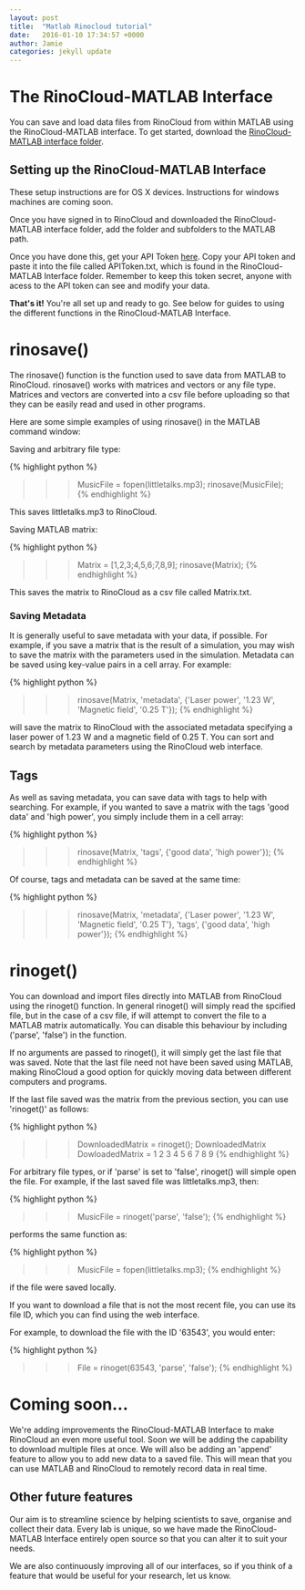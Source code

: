 ```yaml
---
layout: post
title:  "Matlab Rinocloud tutorial"
date:   2016-01-10 17:34:57 +0000
author: Jamie
categories: jekyll update
---
```



# The RinoCloud-MATLAB Interface
You can save and load data files from RinoCloud from within MATLAB using the RinoCloud-MATLAB interface. To get started, download the [RinoCloud-MATLAB interface folder](https://rinocloud.com/dl/matlab/).

## Setting up the RinoCloud-MATLAB Interface
These setup instructions are for OS X devices. Instructions for windows machines are coming soon.

Once you have signed in to RinoCloud and downloaded the RinoCloud-MATLAB interface folder, add the folder and subfolders to the MATLAB path.

Once you have done this, get your API Token [here](https://rinocloud.com/integrations). Copy your API token and paste it into the file called APIToken.txt, which is found in the RinoCloud-MATLAB Interface folder. Remember to keep this token secret, anyone with acess to the API token can see and modify your data.

**That's it!** You're all set up and ready to go. See below for guides to using the different functions in the RinoCloud-MATLAB Interface.

# rinosave()
The rinosave() function is the function used to save data from MATLAB to RinoCloud. rinosave() works with matrices and vectors or any file type. Matrices and vectors are converted into a csv file before uploading so that they can be easily read and used in other programs.

Here are some simple examples of using rinosave() in the MATLAB command window:

Saving and arbitrary file type:

{% highlight python %}
>>> MusicFile = fopen(littletalks.mp3);
>>> rinosave(MusicFile);
{% endhighlight %}

This saves littletalks.mp3 to RinoCloud.

Saving MATLAB matrix:

{% highlight python %}
>>> Matrix = [1,2,3;4,5,6;7,8,9];
>>> rinosave(Matrix);
{% endhighlight %}

This saves the matrix to RinoCloud as a csv file called Matrix.txt.

### Saving Metadata

It is generally useful to save metadata with your data, if possible. For example, if you save a matrix that is the result of a simulation, you may wish to save the matrix with the parameters used in the simulation. Metadata can be saved using key-value pairs in a cell array. For example:

{% highlight python %}
>>> rinosave(Matrix, 'metadata',
             {'Laser power', '1.23 W', 'Magnetic field', '0.25 T'});
{% endhighlight %}

will save the matrix to RinoCloud with the associated metadata specifying a laser power of 1.23 W and a magnetic field of 0.25 T. You can sort and search by metadata parameters using the RinoCloud web interface.

## Tags
As well as saving metadata, you can save data with tags to help with searching. For example, if you wanted to save a matrix with the tags 'good data' and 'high power', you simply include them in a cell array:

{% highlight python %}
>>> rinosave(Matrix, 'tags', {'good data', 'high power'});
{% endhighlight %}

Of course, tags and metadata can be saved at the same time:

{% highlight python %}
>>> rinosave(Matrix, 'metadata', {'Laser power', '1.23 W', 'Magnetic field', '0.25 T'},
             'tags', {'good data', 'high power'});
{% endhighlight %}

# rinoget()

You can download and import files directly into MATLAB from RinoCloud using the rinoget() function. In general rinoget() will simply read the spcified file, but in the case of a csv file, if will attempt to convert the file to a MATLAB matrix automatically. You can disable this behaviour by including ('parse', 'false') in the function.  

If no arguments are passed to rinoget(), it will simply get the last file that was saved. Note that the last file need not have been saved using MATLAB, making RinoCloud a good option for quickly moving data between different computers and programs.

If the last file saved was the matrix from the previous section, you can use 'rinoget()' as follows:

{% highlight python %}
>>> DownloadedMatrix = rinoget();
>>> DownloadedMatrix
DowloadedMatrix =
    1   2   3
    4   5   6
    7   8   9
{% endhighlight %}

For arbitrary file types, or if 'parse' is set to 'false', rinoget() will simple open the file. For example, if the last saved file was littletalks.mp3, then:

{% highlight python %}
>>> MusicFile = rinoget('parse', 'false');
{% endhighlight %}

performs the same function as:

{% highlight python %}
>>> MusicFile = fopen(littletalks.mp3);
{% endhighlight %}

if the file were saved locally.

If you want to download a file that is not the most recent file, you can use its file ID, which you can find using the web interface.

For example, to download the file with the ID '63543', you would enter:

{% highlight python %}
>>> File = rinoget(63543, 'parse', 'false');
{% endhighlight %}

# Coming soon...
We're adding improvements the RinoCloud-MATLAB Interface to make RinoCloud an even more useful tool.
Soon we will be adding the capability to download multiple files at once. We will also be adding an 'append' feature to allow you to add new data to a saved file. This will mean that you can use MATLAB and RinoCloud to remotely record data in real time.

## Other future features
Our aim is to streamline science by helping scientists to save, organise and collect their data. Every lab is unique, so we have made the RinoCloud-MATLAB Interface entirely open source so that you can alter it to suit your needs.

We are also continuously improving all of our interfaces, so if you think of a feature that would be useful for your research, let us know.
